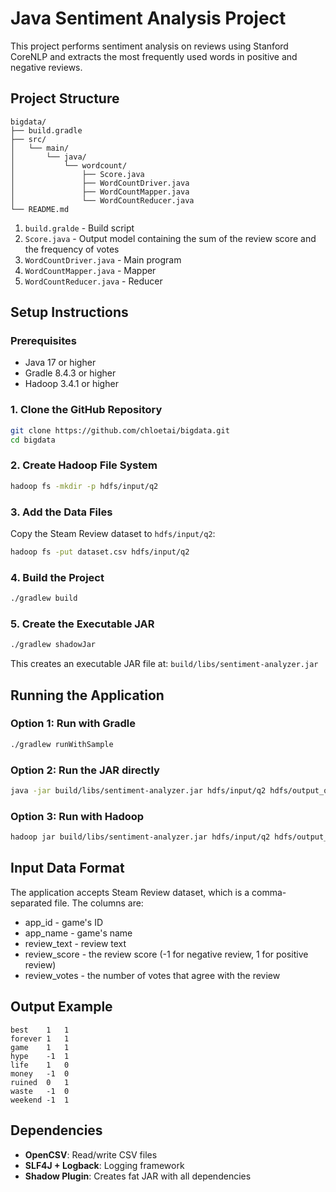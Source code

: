 # Java Sentiment Analysis Project

This project performs sentiment analysis on reviews using Stanford CoreNLP and extracts the most frequently used words in positive and negative reviews.

## Project Structure

```
bigdata/
├── build.gradle
├── src/
│   └── main/
│       └── java/
│           └── wordcount/
│               ├── Score.java
│               ├── WordCountDriver.java
│               ├── WordCountMapper.java
│               └── WordCountReducer.java
└── README.md
```

1. `build.gralde` - Build script
2. `Score.java` - Output model containing the sum of the review score and the frequency of votes
3. `WordCountDriver.java` - Main program
4. `WordCountMapper.java` - Mapper
5. `WordCountReducer.java` - Reducer

## Setup Instructions

### Prerequisites
- Java 17 or higher
- Gradle 8.4.3 or higher
- Hadoop 3.4.1 or higher

### 1. Clone the GitHub Repository
```bash
git clone https://github.com/chloetai/bigdata.git
cd bigdata
```

### 2. Create Hadoop File System
```bash
hadoop fs -mkdir -p hdfs/input/q2
```

### 3. Add the Data Files

Copy the Steam Review dataset to `hdfs/input/q2`:
```bash
hadoop fs -put dataset.csv hdfs/input/q2
```

### 4. Build the Project
```bash
./gradlew build
```

### 5. Create the Executable JAR
```bash
./gradlew shadowJar
```

This creates an executable JAR file at: `build/libs/sentiment-analyzer.jar`

## Running the Application

### Option 1: Run with Gradle
```bash
./gradlew runWithSample
```

### Option 2: Run the JAR directly
```bash
java -jar build/libs/sentiment-analyzer.jar hdfs/input/q2 hdfs/output_q2
```

### Option 3: Run with Hadoop
```bash
hadoop jar build/libs/sentiment-analyzer.jar hdfs/input/q2 hdfs/output_q2
```

## Input Data Format

The application accepts Steam Review dataset, which is a comma-separated file.
The columns are:

* app_id - game's ID
* app_name - game's name
* review_text - review text
* review_score - the review score (-1 for negative review, 1 for positive review)
* review_votes - the number of votes that agree with the review


## Output Example

```
best	1	1
forever	1	1
game	1	1
hype	-1	1
life	1	0
money	-1	0
ruined	0	1
waste	-1	0
weekend	-1	1
```

## Dependencies

- **OpenCSV**: Read/write CSV files
- **SLF4J + Logback**: Logging framework
- **Shadow Plugin**: Creates fat JAR with all dependencies
